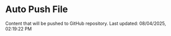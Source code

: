 # Auto Push File

Content that will be pushed to GitHub repository.
Last updated: 08/04/2025, 02:19:22 PM